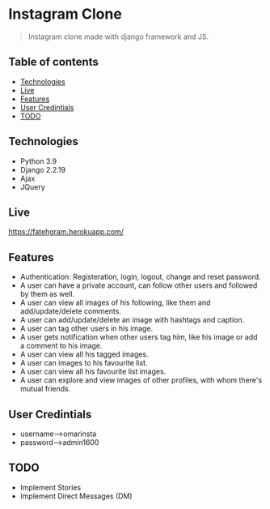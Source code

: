 # Instagram Clone
> Instagram clone made with django framework and JS.

## Table of contents
* [Technologies](#technologies)
* [Live](#live)
* [Features](#features)
* [User Credintials](#User-Credintials)
* [TODO](#TODO)

## Technologies
* Python 3.9
* Django 2.2.19
* Ajax
* JQuery

## Live
https://fatehgram.herokuapp.com/

## Features
* Authentication: Registeration, login, logout, change and reset password.
* A user can have a private account, can follow other users and followed by them as well.
* A user can view all images of his following, like them and add/update/delete comments. 
* A user can add/update/delete an image with hashtags and caption.
* A user can tag other users in his image.
* A user gets notification when other users tag him, like his image or add a comment to his image.
* A user can view all his tagged images.
* A user can images to his favourite list.
* A user can view all his favourite list images.
* A user can explore and view images of other profiles, with whom there's mutual friends.

## User Credintials
- username-->omarinsta     
- password-->admin1600

## TODO
* Implement Stories
* Implement Direct Messages (DM)
